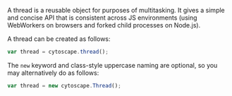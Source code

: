 A thread is a reusable object for purposes of multitasking.  It gives a simple and concise API that is consistent across JS environments (using WebWorkers on browsers and forked child processes on Node.js).

A thread can be created as follows:

```js
var thread = cytoscape.thread();
```

The `new` keyword and class-style uppercase naming are optional, so you may alternatively do as follows:

```js
var thread = new cytoscape.Thread();
```